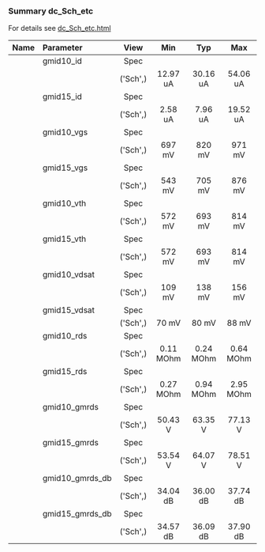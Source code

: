 ### Summary dc_Sch_etc

For details see <a href='dc_Sch_etc.html'>dc_Sch_etc.html</a>

|**Name**|**Parameter**|**View**|**Min** | **Typ** | **Max**|
|:---|:---|:---:|:---:|:---:|:---:|
||gmid10\_id | Spec |  |  |  |
| | | ('Sch',)|12.97 uA | 30.16 uA | 54.06 uA |
||gmid15\_id | Spec |  |  |  |
| | | ('Sch',)|2.58 uA | 7.96 uA | 19.52 uA |
||gmid10\_vgs | Spec |  |  |  |
| | | ('Sch',)|697 mV | 820 mV | 971 mV |
||gmid15\_vgs | Spec |  |  |  |
| | | ('Sch',)|543 mV | 705 mV | 876 mV |
||gmid10\_vth | Spec |  |  |  |
| | | ('Sch',)|572 mV | 693 mV | 814 mV |
||gmid15\_vth | Spec |  |  |  |
| | | ('Sch',)|572 mV | 693 mV | 814 mV |
||gmid10\_vdsat | Spec |  |  |  |
| | | ('Sch',)|109 mV | 138 mV | 156 mV |
||gmid15\_vdsat | Spec |  |  |  |
| | | ('Sch',)|70 mV | 80 mV | 88 mV |
||gmid10\_rds | Spec |  |  |  |
| | | ('Sch',)|0.11 MOhm | 0.24 MOhm | 0.64 MOhm |
||gmid15\_rds | Spec |  |  |  |
| | | ('Sch',)|0.27 MOhm | 0.94 MOhm | 2.95 MOhm |
||gmid10\_gmrds | Spec |  |  |  |
| | | ('Sch',)|50.43 V | 63.35 V | 77.13 V |
||gmid15\_gmrds | Spec |  |  |  |
| | | ('Sch',)|53.54 V | 64.07 V | 78.51 V |
||gmid10\_gmrds\_db | Spec |  |  |  |
| | | ('Sch',)|34.04 dB | 36.00 dB | 37.74 dB |
||gmid15\_gmrds\_db | Spec |  |  |  |
| | | ('Sch',)|34.57 dB | 36.09 dB | 37.90 dB |
